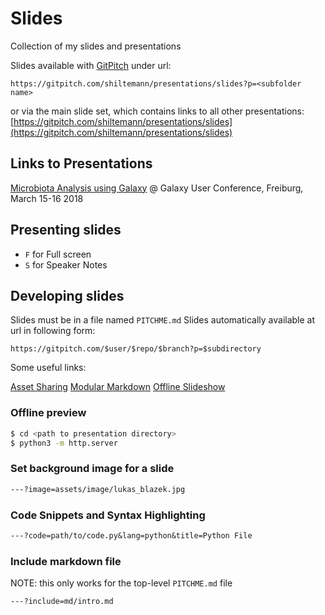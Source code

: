 # Slides

Collection of my slides and presentations

Slides available with [GitPitch](https://gitpitch.com/) under url:

`https://gitpitch.com/shiltemann/presentations/slides?p=<subfolder name>`

or via the main slide set, which contains links to all other presentations: [https://gitpitch.com/shiltemann/presentations/slides](https://gitpitch.com/shiltemann/presentations/slides)

## Links to Presentations

[Microbiota Analysis using Galaxy](https://gitpitch.com/shiltemann/presentations/slides?p=2018-GalaxyEU) @ Galaxy User Conference, Freiburg, March 15-16 2018

## Presenting slides

- `F` for Full screen
- `S` for Speaker Notes

## Developing slides

Slides must be in a file named `PITCHME.md`
Slides automatically available at url in following form:

`https://gitpitch.com/$user/$repo/$branch?p=$subdirectory`

Some useful links:

[Asset Sharing](https://github.com/gitpitch/gitpitch/wiki/Asset-Sharing)
[Modular Markdown](https://github.com/gitpitch/gitpitch/wiki/Modular-Markdown)
[Offline Slideshow](https://github.com/gitpitch/gitpitch/wiki/Slideshow-Offline)



### Offline preview

```bash
$ cd <path to presentation directory>
$ python3 -m http.server
```

### Set background image for a slide

```md
---?image=assets/image/lukas_blazek.jpg
```

### Code Snippets and Syntax Highlighting

```markdown
---?code=path/to/code.py&lang=python&title=Python File
```

### Include markdown file

NOTE: this only works for the top-level `PITCHME.md` file

```markdown
---?include=md/intro.md
```


